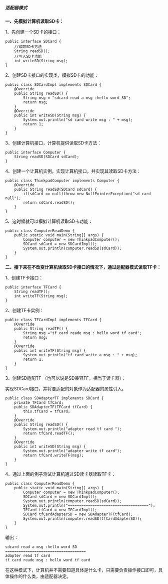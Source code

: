 ##### 适配器模式

**一、先模拟计算机读取SD卡：**

1、先创建一个SD卡的接口：

```
public interface SDCard {
    //读取SD卡方法
    String readSD();
    //写入SD卡功能
    int writeSD(String msg);
}
```

2、创建SD卡接口的实现类，模拟SD卡的功能：

```
public class SDCardImpl implements SDCard {
    @Override    
    public String readSD() {
        String msg = "sdcard read a msg :hello word SD";
        return msg;  
    }
    @Override  
    public int writeSD(String msg) {      
        System.out.println("sd card write msg : " + msg);    
        return 1;   
    }
}
```

3、创建计算机接口，计算机提供读取SD卡方法：

```
public interface Computer {    
    String readSD(SDCard sdCard);
}
```

4、创建一个计算机实例，实现计算机接口，并实现其读取SD卡方法：

```
public class ThinkpadComputer implements Computer {
    @Override    
    public String readSD(SDCard sdCard) {        
        if(sdCard == null)throw new NullPointerException("sd card null");        
        return sdCard.readSD();    
    }
}
```

5、这时候就可以模拟计算机读取SD卡功能：

```
public class ComputerReadDemo {    
    public static void main(String[] args) {        
        Computer computer = new ThinkpadComputer();        
        SDCard sdCard = new SDCardImpl();       
        System.out.println(computer.readSD(sdCard));    
    }
}
```

**二、接下来在不改变计算机读取SD卡接口的情况下，通过适配器模式读取TF卡：**

1、创建TF卡接口：

```
public interface TFCard {    
    String readTF();    
    int writeTF(String msg);
}
```

2、创建TF卡实例：

```
public class TFCardImpl implements TFCard {    
    @Override    
    public String readTF() {        
        String msg ="tf card reade msg : hello word tf card";        
        return msg;    
    }    
    @Override    
    public int writeTF(String msg) {        
        System.out.println("tf card write a msg : " + msg);        
        return 1;    
    }
}
```

3、创建SD适配TF （也可以说是SD兼容TF，相当于读卡器）：

实现SDCard接口，并将要适配的对象作为适配器的属性引入。

```
public class SDAdapterTF implements SDCard {    
    private TFCard tfCard;    
    public SDAdapterTF(TFCard tfCard) {        
        this.tfCard = tfCard;    
    }    
    @Override    
    public String readSD() {        
        System.out.println("adapter read tf card ");        
        return tfCard.readTF();    
    }    
    @Override    
    public int writeSD(String msg) {        
        System.out.println("adapter write tf card");        
        return tfCard.writeTF(msg);    
    }
}
```

4、通过上面的例子测试计算机通过SD读卡器读取TF卡：

```
public class ComputerReadDemo {    
    public static void main(String[] args) {        
        Computer computer = new ThinkpadComputer();        
        SDCard sdCard = new SDCardImpl();        
        System.out.println(computer.readSD(sdCard));        
        System.out.println("====================================");        
        TFCard tfCard = new TFCardImpl();        
        SDCard tfCardAdapterSD = new SDAdapterTF(tfCard);        
        System.out.println(computer.readSD(tfCardAdapterSD));    
    }
}
```

输出：

```
sdcard read a msg :hello word SD
====================================
adapter read tf card 
tf card reade msg : hello word tf card
```

在这种模式下，计算机并不需要知道具体是什么卡，只需要负责操作接口即可，具体操作的什么类，由适配器决定。